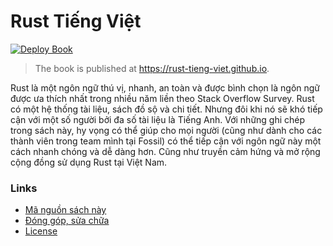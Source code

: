 # Rust Tiếng Việt

[![Deploy Book](https://github.com/rust-tieng-viet/rust-tieng-viet.github.io/actions/workflows/deploy.yml/badge.svg)](https://github.com/rust-tieng-viet/rust-tieng-viet.github.io/actions/workflows/deploy.yml)

> The book is published at <https://rust-tieng-viet.github.io>.

Rust là một ngôn ngữ thú vị, nhanh, an toàn và được bình chọn là 
ngôn ngữ được ưa thích nhất trong nhiều năm liền theo Stack Overflow Survey.
Rust có một hệ thống tài liệu, sách đồ sộ và chi tiết.
Nhưng đôi khi nó sẽ khó tiếp cận với một số người bởi đa số tài liệu là Tiếng Anh.
Với những ghi chép trong sách này, hy vọng có thể giúp cho mọi người
(cũng như dành cho các thành viên trong team mình tại Fossil) có thể tiếp cận với
ngôn ngữ này một cách nhanh chóng và dễ dàng hơn.
Cũng như truyền cảm hứng và mở rộng cộng đồng sử dụng Rust tại Việt Nam.

### Links

- [Mã nguồn sách này](https://github.com/rust-tieng-viet/rust-tieng-viet.github.io)
- [Đóng góp, sửa chữa](https://github.com/rust-tieng-viet/rust-tieng-viet.github.io#contribution)
- [License](https://github.com/rust-tieng-viet/rust-tieng-viet.github.io/blob/main/LICENCE)
